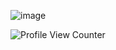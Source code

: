 
![image](https://github-readme-stats.vercel.app/api/top-langs/?username=Lartrax&layout=compact&langs_count=8&hide_border=true&title_color=000000&icon_color=000000&text_color=000000&bg_color=ffffff)

![Profile View Counter](https://komarev.com/ghpvc/?username=Lartrax)

